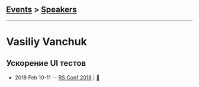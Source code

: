 ## [Events](../README.md) > [Speakers](../speakers.md)
---

# Vasiliy Vanchuk

## Ускорение UI тестов
- 2018 Feb 10-11 -- [RS Conf 2018](https://youtu.be/Vh7vXXN599s)  | [:notebook:](http://slides.com/vvscode/be-mock#/)  
